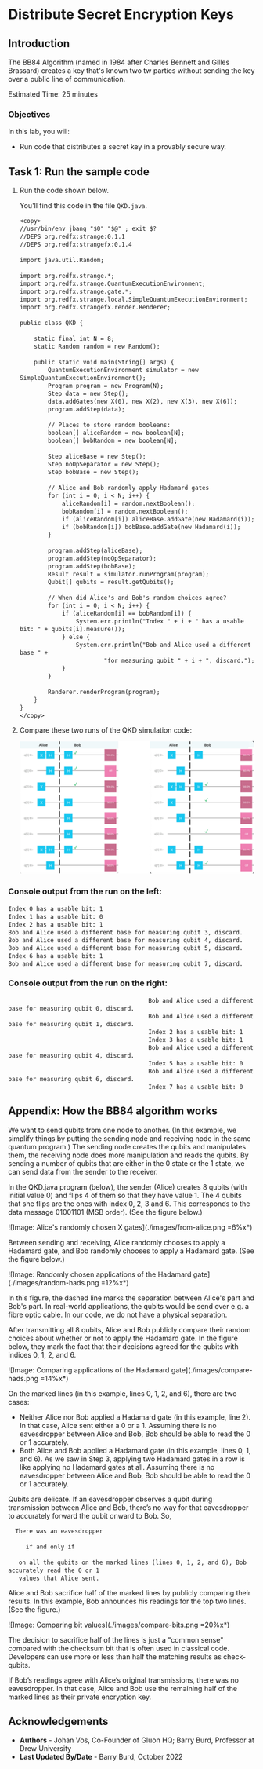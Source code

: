 # Distribute Secret Encryption Keys

## Introduction

The BB84 Algorithm (named in 1984 after Charles Bennett and Gilles Brassard) creates a key that's known two tw parties without sending the key over a public line of communication.

Estimated Time: 25 minutes

### Objectives

In this lab, you will:
* Run code that distributes a secret key in a provably secure way.

## Task 1: Run the sample code

1. Run the code shown below.

    You'll find this code in the file `QKD.java`. 

    ```
    <copy>
    //usr/bin/env jbang "$0" "$@" ; exit $?
    //DEPS org.redfx:strange:0.1.1
    //DEPS org.redfx:strangefx:0.1.4
    
    import java.util.Random;
    
    import org.redfx.strange.*;
    import org.redfx.strange.QuantumExecutionEnvironment;
    import org.redfx.strange.gate.*;
    import org.redfx.strange.local.SimpleQuantumExecutionEnvironment;
    import org.redfx.strangefx.render.Renderer;
    
    public class QKD {
    
        static final int N = 8;
        static Random random = new Random();
    
        public static void main(String[] args) {
            QuantumExecutionEnvironment simulator = new SimpleQuantumExecutionEnvironment();
            Program program = new Program(N);
            Step data = new Step();
            data.addGates(new X(0), new X(2), new X(3), new X(6));
            program.addStep(data);
    
            // Places to store random booleans:
            boolean[] aliceRandom = new boolean[N];
            boolean[] bobRandom = new boolean[N];
    
            Step aliceBase = new Step();
            Step noOpSeparator = new Step();
            Step bobBase = new Step();
    
            // Alice and Bob randomly apply Hadamard gates
            for (int i = 0; i < N; i++) {
                aliceRandom[i] = random.nextBoolean();
                bobRandom[i] = random.nextBoolean();
                if (aliceRandom[i]) aliceBase.addGate(new Hadamard(i));
                if (bobRandom[i]) bobBase.addGate(new Hadamard(i));
            }
    
            program.addStep(aliceBase);
            program.addStep(noOpSeparator);
            program.addStep(bobBase);
            Result result = simulator.runProgram(program);
            Qubit[] qubits = result.getQubits();
    
            // When did Alice's and Bob's random choices agree?
            for (int i = 0; i < N; i++) {
                if (aliceRandom[i] == bobRandom[i]) {
                    System.err.println("Index " + i + " has a usable bit: " + qubits[i].measure());
                } else {
                    System.err.println("Bob and Alice used a different base " +
                            "for measuring qubit " + i + ", discard.");
                }
            }
    
            Renderer.renderProgram(program);
        }
    }
    </copy>
    ```

2. Compare these two runs of the QKD simulation code:

    ![Image: Two runs of the QKD program](./images/two-runs.png)


### Console output from the run on the left:

```
Index 0 has a usable bit: 1
Index 1 has a usable bit: 0
Index 2 has a usable bit: 1
Bob and Alice used a different base for measuring qubit 3, discard.
Bob and Alice used a different base for measuring qubit 4, discard.
Bob and Alice used a different base for measuring qubit 5, discard.
Index 6 has a usable bit: 1
Bob and Alice used a different base for measuring qubit 7, discard.
```

### Console output from the run on the right:

```
                                        Bob and Alice used a different base for measuring qubit 0, discard.
                                        Bob and Alice used a different base for measuring qubit 1, discard.
                                        Index 2 has a usable bit: 1
                                        Index 3 has a usable bit: 1
                                        Bob and Alice used a different base for measuring qubit 4, discard.
                                        Index 5 has a usable bit: 0
                                        Bob and Alice used a different base for measuring qubit 6, discard.
                                        Index 7 has a usable bit: 0
```

## Appendix: How the BB84 algorithm works

We want to send qubits from one node to another. (In this example, we simplify things by putting the sending node and receiving node in the same quantum program.) The sending node creates the qubits and manipulates them, the receiving node does more manipulation and reads the qubits. By sending a number of qubits that are either in the 0 state or the 1 state, we can send data from the sender to the receiver. 

In the QKD.java program (below), the sender (Alice) creates 8 qubits (with initial value 0) and flips 4 of them so that they have value 1. The 4 qubits that she flips are the ones with index 0, 2, 3 and 6. This corresponds to the data message 01001101 (MSB order). (See the figure below.)

![Image: Alice's randomly chosen X gates](./images/from-alice.png =6%x*)

Between  sending and receiving, Alice randomly chooses to apply a Hadamard gate, and Bob randomly chooses to apply a Hadamard gate. (See the figure below.)

![Image: Randomly chosen applications of the Hadamard gate](./images/random-hads.png =12%x*)

In this figure, the dashed line marks the separation between Alice's part and Bob's part. In real-world applications, the qubits would be send over e.g. a fibre optic cable. In our code, we do not have a physical separation.

After transmitting all 8 qubits, Alice and Bob publicly compare their random choices about whether or not to apply the Hadamard gate. In the figure below, they mark the fact that their decisions agreed for the qubits with indices 0, 1, 2, and 6.

![Image: Comparing applications of the Hadamard gate](./images/compare-hads.png =14%x*)

On the marked lines (in this example, lines 0, 1, 2, and 6), there are two cases:

* Neither Alice nor Bob applied a Hadamard gate (in this example, line 2).
In that case, Alice sent either a 0 or a 1. Assuming there is no eavesdropper between Alice and Bob, Bob should be able to read the 0 or 1 accurately.
* Both Alice and Bob applied a Hadamard gate (in this example, lines 0, 1, and 6).
As we saw in Step 3, applying two Hadamard gates in a row is like applying no Hadamard gates at all. Assuming there is no eavesdropper between Alice and Bob, Bob should be able to read the 0 or 1 accurately.

Qubits are delicate. If an eavesdropper observes a qubit during transmission between Alice and Bob, there’s no way for that eavesdropper to accurately forward the qubit onward to Bob. So, 

      There was an eavesdropper

         if and only if

       on all the qubits on the marked lines (lines 0, 1, 2, and 6), Bob accurately read the 0 or 1 
       values that Alice sent.

Alice and Bob sacrifice half of the marked lines by publicly comparing their results. In this example, Bob announces his readings for the top two lines. (See the figure.)

![Image: Comparing bit values](./images/compare-bits.png =20%x*)

The decision to sacrifice half of the lines is just a "common sense" compared with the checksum bit that is often used in classical code. Developers can use more or less than half the matching results as check-qubits.

If Bob’s readings agree with Alice’s original transmissions, there was no eavesdropper. In that case, Alice and Bob use the remaining half of the marked lines as their private encryption key.

## Acknowledgements
* **Authors** - Johan Vos, Co-Founder of Gluon HQ; Barry Burd, Professor at Drew University
* **Last Updated By/Date** - Barry Burd, October 2022
